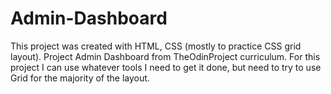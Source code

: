 # Admin-Dashboard

This project was created with HTML, CSS (mostly to practice CSS grid layout).
Project Admin Dashboard from TheOdinProject curriculum. For this project I can use whatever tools I need to get it done, but need to try to use Grid for the majority of the layout.
